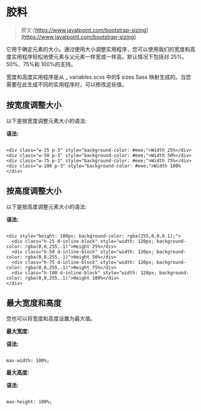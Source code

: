 # 胶料

> 原文:[https://www.javatpoint.com/bootstrap-sizing](https://www.javatpoint.com/bootstrap-sizing)

它用于确定元素的大小。通过使用大小调整实用程序，您可以使用我们的宽度和高度实用程序轻松地使元素与父元素一样宽或一样高。默认情况下包括对 25%、50%、75%和 100%的支持。

宽度和高度实用程序是从 _ variables.scss 中的$ sizes Sass 映射生成的。当您需要在此生成不同的实用程序时，可以修改这些值。

## 按宽度调整大小

以下是按宽度调整元素大小的语法:

**语法:**

```

<div class="w-25 p-3" style="background-color: #eee;">Width 25%</div>
<div class="w-50 p-3" style="background-color: #eee;">Width 50%</div>
<div class="w-75 p-3" style="background-color: #eee;">Width 75%</div>
<div class="w-100 p-3" style="background-color: #eee;">Width 100%</div>

```

## 按高度调整大小

以下是按高度调整元素大小的语法:

**语法:**

```

<div style="height: 100px; background-color: rgba(255,0,0,0.1);">
  <div class="h-25 d-inline-block" style="width: 120px; background-color: rgba(0,0,255,.1)">Height 25%</div>
  <div class="h-50 d-inline-block" style="width: 120px; background-color: rgba(0,0,255,.1)">Height 50%</div>
  <div class="h-75 d-inline-block" style="width: 120px; background-color: rgba(0,0,255,.1)">Height 75%</div>
  <div class="h-100 d-inline-block" style="width: 120px; background-color: rgba(0,0,255,.1)">Height 100%</div>
</div>

```

## 最大宽度和高度

您也可以将宽度和高度设置为最大值。

**最大宽度:**

**语法:**

```

max-width: 100%;

```

**最大高度:**

**语法:**

```

max-height: 100%;

```